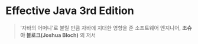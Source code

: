 # Effective Java 3rd Edition

> '자바의 어머니'로 불릴 만큼 자바에 지대한 영향을 준 소프트웨어 엔지니어, **조슈아 블로크(Joshua Bloch)** 의 저서

